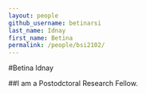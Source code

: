 ```yaml
---
layout: people
github_username: betinarsi
last_name: Idnay
first_name: Betina
permalink: /people/bsi2102/
---
```


#Betina Idnay

##I am a Postodctoral Research Fellow.